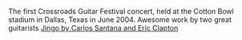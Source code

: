 The first Crossroads Guitar Festival concert, held at the Cotton Bowl stadium in Dallas, Texas in June 2004.
Awesome work by two great guitarists [Jingo by Carlos Santana and Eric Clapton](https://www.youtube.com/watch?v=sGgP7FOg9jM)